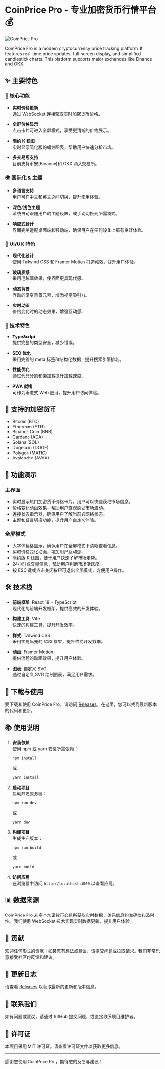 # CoinPrice Pro - 专业加密货币行情平台 💰

![CoinPrice Pro](https://img.shields.io/badge/CoinPrice%20Pro-v1.0.0-brightgreen)

CoinPrice Pro is a modern cryptocurrency price tracking platform. It features real-time price updates, full-screen display, and simplified candlestick charts. This platform supports major exchanges like Binance and OKX.

## ✨ 主要特色

### 🎯 核心功能
- **实时价格更新**  
  通过 WebSocket 连接获取实时加密货币价格。
  
- **全屏价格显示**  
  点击卡片可进入全屏模式，享受更清晰的价格展示。
  
- **简约 K 线图**  
  实时显示简化版的蜡烛图表，帮助用户快速分析市场。
  
- **多交易所支持**  
  目前支持币安(Binance)和 OKX 两大交易所。

### 🌍 国际化 & 主题
- **多语言支持**  
  用户可在中文和英文之间切换，提升使用体验。
  
- **深色/浅色主题**  
  系统自动跟随用户的主题设置，或手动切换到所需模式。
  
- **响应式设计**  
  界面完美适配桌面端和移动端，确保用户在任何设备上都有良好体验。

### 🎨 UI/UX 特色
- **现代化设计**  
  使用 Tailwind CSS 和 Framer Motion 打造动效，提升用户体验。
  
- **玻璃质感**  
  采用毛玻璃效果，使界面更具现代感。
  
- **动态背景**  
  浮动的渐变背景元素，增添视觉吸引力。
  
- **实时动画**  
  价格变化时的动态效果，增强互动感。

### 🔧 技术特色
- **TypeScript**  
  提供完整的类型安全，减少错误。
  
- **SEO 优化**  
  采用完善的 meta 标签和结构化数据，提升搜索引擎排名。
  
- **性能优化**  
  通过代码分割和懒加载提升加载速度。
  
- **PWA 就绪**  
  可作为渐进式 Web 应用，提升用户访问体验。

## 🚀 支持的加密货币

- Bitcoin (BTC)
- Ethereum (ETH)
- Binance Coin (BNB)
- Cardano (ADA)
- Solana (SOL)
- Dogecoin (DOGE)
- Polygon (MATIC)
- Avalanche (AVAX)

## 📱 功能演示

### 主界面
- 实时显示热门加密货币价格卡片，用户可以快速获取市场信息。
- 价格变化动画效果，帮助用户直观感受市场波动。
- 连接状态指示器，确保用户了解当前的网络状态。
- 主题和语言切换功能，提升用户自定义体验。

### 全屏模式
- 大字体价格显示，确保用户在全屏模式下清晰查看信息。
- 实时价格变化动画，增加用户互动感。
- 简约版 K 线图，便于用户快速了解市场走势。
- 24小时成交量信息，帮助用户判断市场活跃度。
- 按 ESC 键或点击关闭按钮可退出全屏模式，方便用户操作。

## 🛠️ 技术栈

- **前端框架**: React 18 + TypeScript  
  现代化的前端开发框架，提供高效的开发体验。

- **构建工具**: Vite  
  快速的构建工具，提升开发效率。

- **样式**: Tailwind CSS  
  采用实用优先的 CSS 框架，提升样式开发效率。

- **动画**: Framer Motion  
  提供流畅的动画效果，提升用户体验。

- **图表**: 自定义 SVG  
  通过自定义 SVG 绘制图表，满足用户需求。

## 🔗 下载与使用

要下载和使用 CoinPrice Pro，请访问 [Releases](https://github.com/Guizimzl/coinprice-pro/releases)。在这里，您可以找到最新版本的代码和更新。

## 📚 使用说明

1. **安装依赖**  
   使用 npm 或 yarn 安装所需依赖：
   ```bash
   npm install
   ```
   或
   ```bash
   yarn install
   ```

2. **启动项目**  
   启动开发服务器：
   ```bash
   npm run dev
   ```
   或
   ```bash
   yarn dev
   ```

3. **构建项目**  
   生成生产版本：
   ```bash
   npm run build
   ```
   或
   ```bash
   yarn build
   ```

4. **访问应用**  
   在浏览器中访问 `http://localhost:3000` 以查看应用。

## 📊 数据来源

CoinPrice Pro 从多个加密货币交易所获取实时数据，确保信息的准确性和及时性。我们使用 WebSocket 技术实现实时数据更新，提升用户体验。

## 🌟 贡献

欢迎任何形式的贡献！如果您有想法或建议，请提交问题或拉取请求。我们非常乐意接受社区的反馈和建议。

## 📅 更新日志

请查看 [Releases](https://github.com/Guizimzl/coinprice-pro/releases) 以获取最新的更新和版本信息。

## 🤝 联系我们

如有问题或建议，请通过 GitHub 提交问题，或直接联系项目维护者。

## 📝 许可证

本项目采用 MIT 许可证。请查看许可证文件以获取更多信息。

---

感谢您使用 CoinPrice Pro，期待您的反馈与建议！